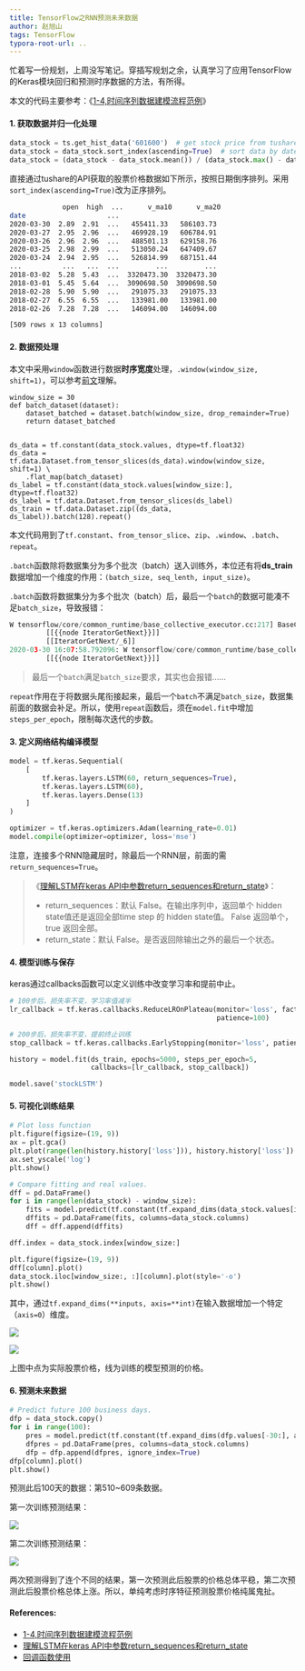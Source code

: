 ```yaml
---
title: TensorFlow之RNN预测未来数据
author: 赵旭山
tags: TensorFlow
typora-root-url: ..
---
```


忙着写一份规划，上周没写笔记。穿插写规划之余，认真学习了应用TensorFlow的Keras模块回归和预测时序数据的方法，有所得。

本文的代码主要参考：《[1-4,时间序列数据建模流程范例](https://github.com/lyhue1991/eat_tensorflow2_in_30_days/blob/master/1-4%2C%E6%97%B6%E9%97%B4%E5%BA%8F%E5%88%97%E6%95%B0%E6%8D%AE%E5%BB%BA%E6%A8%A1%E6%B5%81%E7%A8%8B%E8%8C%83%E4%BE%8B.md)》

#### 1. 获取数据并归一化处理

```python
data_stock = ts.get_hist_data('601600')  # get stock price from tushare
data_stock = data_stock.sort_index(ascending=True)  # sort data by date
data_stock = (data_stock - data_stock.mean()) / (data_stock.max() - data_stock.min())
```

直接通过tushare的API获取的股票价格数据如下所示，按照日期倒序排列。采用`sort_index(ascending=True)`改为正序排列。

```bash
             open  high  ...      v_ma10      v_ma20
date                    ...
2020-03-30  2.89  2.91  ...   455411.33   586103.73
2020-03-27  2.95  2.96  ...   469928.19   606784.91
2020-03-26  2.96  2.96  ...   488501.13   629158.76
2020-03-25  2.98  2.99  ...   513050.24   647409.67
2020-03-24  2.94  2.95  ...   526814.99   687151.44
...          ...   ...  ...         ...         ...
2018-03-02  5.28  5.43  ...  3320473.30  3320473.30
2018-03-01  5.45  5.64  ...  3090698.50  3090698.50
2018-02-28  5.90  5.90  ...   291075.33   291075.33
2018-02-27  6.55  6.55  ...   133981.00   133981.00
2018-02-26  7.28  7.28  ...   146094.00   146094.00

[509 rows x 13 columns]
```

#### 2. 数据预处理

本文中采用`window`函数进行数据**时序宽度**处理，`.window(window_size, shift=1)`，可以参考[前文](https://yuwenxianglong.github.io/2020/03/16/PyTorch%E4%B9%8BRNN%E6%8B%9F%E5%90%88%E6%97%B6%E5%BA%8F%E6%95%B0%E6%8D%AE.html)理解。

```
window_size = 30
def batch_dataset(dataset):
    dataset_batched = dataset.batch(window_size, drop_remainder=True)
    return dataset_batched


ds_data = tf.constant(data_stock.values, dtype=tf.float32)
ds_data = tf.data.Dataset.from_tensor_slices(ds_data).window(window_size, shift=1) \
    .flat_map(batch_dataset)
ds_label = tf.constant(data_stock.values[window_size:], dtype=tf.float32)
ds_label = tf.data.Dataset.from_tensor_slices(ds_label)
ds_train = tf.data.Dataset.zip((ds_data, ds_label)).batch(128).repeat()
```

本文代码用到了`tf.constant`、`from_tensor_slice`、`zip`、`.window`、`.batch`、`repeat`。

`.batch`函数除将数据集分为多个批次（batch）送入训练外，本位还有将**ds_train**数据增加一个维度的作用：`(batch_size, seq_lenth, input_size)`。

`.batch`函数将数据集分为多个批次（batch）后，最后一个`batch`的数据可能凑不足`batch_size`，导致报错：

```python
W tensorflow/core/common_runtime/base_collective_executor.cc:217] BaseCollectiveExecutor::StartAbort Out of range: End of sequence
         [[{{node IteratorGetNext}}]]
         [[IteratorGetNext/_6]]
2020-03-30 16:07:58.792096: W tensorflow/core/common_runtime/base_collective_executor.cc:217] BaseCollectiveExecutor::StartAbort Out of range: End of sequence
         [[{{node IteratorGetNext}}]]
```

> 最后一个`batch`满足`batch_size`要求，其实也会报错……

`repeat`作用在于将数据头尾衔接起来，最后一个`batch`不满足`batch_size`，数据集前面的数据会补足。所以，使用`repeat`函数后，须在`model.fit`中增加`steps_per_epoch`，限制每次迭代的步数。

#### 3. 定义网络结构编译模型

```python
model = tf.keras.Sequential(
    [
        tf.keras.layers.LSTM(60, return_sequences=True),
        tf.keras.layers.LSTM(60),
        tf.keras.layers.Dense(13)
    ]
)

optimizer = tf.keras.optimizers.Adam(learning_rate=0.01)
model.compile(optimizer=optimizer, loss='mse')
```

注意，连接多个RNN隐藏层时，除最后一个RNN层，前面的需`return_sequences=True`。

> 《[理解LSTM在keras API中参数return_sequences和return_state](https://blog.csdn.net/u011327333/article/details/78501054)》：
>
> * return_sequences：默认 False。在输出序列中，返回单个 hidden state值还是返回全部time step 的 hidden state值。 False 返回单个， true 返回全部。
> * return_state：默认 False。是否返回除输出之外的最后一个状态。

#### 4. 模型训练与保存

keras通过callbacks函数可以定义训练中改变学习率和提前中止。

```python
# 100步后，损失率不变，学习率值减半
lr_callback = tf.keras.callbacks.ReduceLROnPlateau(monitor='loss', factor=0.5,
                                                   patience=100)

# 200步后，损失率不变，提前终止训练
stop_callback = tf.keras.callbacks.EarlyStopping(monitor='loss', patience=200)

history = model.fit(ds_train, epochs=5000, steps_per_epoch=5,
                    callbacks=[lr_callback, stop_callback])

model.save('stockLSTM')
```

#### 5. 可视化训练结果

```python
# Plot loss function
plt.figure(figsize=(19, 9))
ax = plt.gca()
plt.plot(range(len(history.history['loss'])), history.history['loss'])
ax.set_yscale('log')
plt.show()

# Compare fitting and real values.
dff = pd.DataFrame()
for i in range(len(data_stock) - window_size):
    fits = model.predict(tf.constant(tf.expand_dims(data_stock.values[i:i + window_size, :], axis=0)))
    dffits = pd.DataFrame(fits, columns=data_stock.columns)
    dff = dff.append(dffits)

dff.index = data_stock.index[window_size:]

plt.figure(figsize=(19, 9))
dff[column].plot()
data_stock.iloc[window_size:, :][column].plot(style='-o')
plt.show()
```

其中，通过`tf.expand_dims(**inputs, axis=**int)`在输入数据增加一个特定（`axis=0`）维度。

![](/assets/images/tfRNNLoss202003301643.png)

![](/assets/images/tfRNNfitting202003301644.png)

上图中点为实际股票价格，线为训练的模型预测的价格。

#### 6. 预测未来数据

```python
# Predict future 100 business days.
dfp = data_stock.copy()
for i in range(100):
    pres = model.predict(tf.constant(tf.expand_dims(dfp.values[-30:], axis=0)))
    dfpres = pd.DataFrame(pres, columns=data_stock.columns)
    dfp = dfp.append(dfpres, ignore_index=True)
dfp[column].plot()
plt.show()
```

预测此后100天的数据：第510~609条数据。

第一次训练预测结果：

![](/assets/images/tfRNNPrediction202003301645.png)

第二次训练预测结果：

![](/assets/images/tfRNNPrediction202003301701.png)

两次预测得到了连个不同的结果，第一次预测此后股票的价格总体平稳，第二次预测此后股票价格总体上涨。所以，单纯考虑时序特征预测股票价格纯属鬼扯。





#### References:

* [1-4,时间序列数据建模流程范例](https://github.com/lyhue1991/eat_tensorflow2_in_30_days/blob/master/1-4%2C%E6%97%B6%E9%97%B4%E5%BA%8F%E5%88%97%E6%95%B0%E6%8D%AE%E5%BB%BA%E6%A8%A1%E6%B5%81%E7%A8%8B%E8%8C%83%E4%BE%8B.md)
* [理解LSTM在keras API中参数return_sequences和return_state](https://blog.csdn.net/u011327333/article/details/78501054)
* [回调函数使用](https://keras.io/zh/callbacks/)

